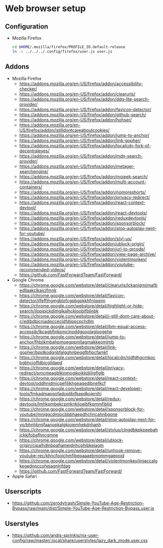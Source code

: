 # Web browser setup

## Configuration

-   Mozilla Firefox
    ```sh
    cd $HOME/.mozilla/firefox/PROFILE_ID.default-release
    ln -s ../../../.config/firefox/user.js user.js
    ```

## Addons

-   Mozilla Firefox
    -   https://addons.mozilla.org/en-US/firefox/addon/accessibility-checker/
    -   https://addons.mozilla.org/en-US/firefox/addon/clearurls/
    -   https://addons.mozilla.org/en-US/firefox/addon/ddg-lite-search-provider/
    -   https://addons.mozilla.org/en-US/firefox/addon/favicon-detector/
    -   https://addons.mozilla.org/en-US/firefox/addon/github-search/
    -   https://addons.mozilla.org/en-US/firefox/addon/hohser/
    -   https://addons.mozilla.org/en-US/firefox/addon/istilldontcareaboutcookies/
    -   https://addons.mozilla.org/en-US/firefox/addon/jump-to-anchor/
    -   https://addons.mozilla.org/en-US/firefox/addon/link-gopher/
    -   https://addons.mozilla.org/en-US/firefox/addon/localcdn-fork-of-decentraleyes/
    -   https://addons.mozilla.org/en-US/firefox/addon/mdn-search-provider/
    -   https://addons.mozilla.org/en-US/firefox/addon/metager-searchengine/
    -   https://addons.mozilla.org/en-US/firefox/addon/mojeek-search/
    -   https://addons.mozilla.org/en-US/firefox/addon/multi-account-containers/
    -   https://addons.mozilla.org/en-US/firefox/addon/nomoreshorts/
    -   https://addons.mozilla.org/en-US/firefox/addon/privacy-redirect/
    -   https://addons.mozilla.org/en-US/firefox/addon/react-context-devtool/
    -   https://addons.mozilla.org/en-US/firefox/addon/react-devtools/
    -   https://addons.mozilla.org/en-US/firefox/addon/reduxdevtools/
    -   https://addons.mozilla.org/en-US/firefox/addon/sponsorblock/
    -   https://addons.mozilla.org/en-US/firefox/addon/stop-autoplay-next-for-youtube/
    -   https://addons.mozilla.org/en-US/firefox/addon/styl-us/
    -   https://addons.mozilla.org/en-US/firefox/addon/ublock-origin/
    -   https://addons.mozilla.org/en-US/firefox/addon/url-to-qrcode/
    -   https://addons.mozilla.org/en-US/firefox/addon/view-page-archive/
    -   https://addons.mozilla.org/en-US/firefox/addon/violentmonkey/
    -   https://addons.mozilla.org/en-US/firefox/addon/youtube-recommended-videos/
    -   https://github.com/FastForwardTeam/FastForward/
-   Google Chrome
    -   https://chrome.google.com/webstore/detail/clearurls/lckanjgmijmafbedllaakclkaicjfmnk
    -   https://chrome.google.com/webstore/detail/favicon-detector/jlfeffjhgmgblofcgpbgpkkhfniipejm
    -   https://chrome.google.com/webstore/detail/highlight-or-hide-search/ilopipickdimglkalhckioobifbiinbk
    -   https://chrome.google.com/webstore/detail/i-still-dont-care-about-c/edibdbjcniadpccecjdfdjjppcpchdlm
    -   https://chrome.google.com/webstore/detail/ibm-equal-access-accessib/lkcagbfjnkomcinoddgooolagloogehp
    -   https://chrome.google.com/webstore/detail/jump-to-anchor/fhbjjkmbahpmoegppmljagmakkeomlmb
    -   https://chrome.google.com/webstore/detail/link-gopher/bpjdkodgnbfalgghnbeggfbfjpcfamkf
    -   https://chrome.google.com/webstore/detail/localcdn/njdfdhgcmkocbgbhcioffdbicglldapd
    -   https://chrome.google.com/webstore/detail/privacy-redirect/pmcmeagblkinmogikoikkdjiligflglb
    -   https://chrome.google.com/webstore/detail/react-context-devtool/oddhnidmicpefilikhgeagedibnefkcf
    -   https://chrome.google.com/webstore/detail/react-developer-tools/fmkadmapgofadopljbjfkapdkoienihi
    -   https://chrome.google.com/webstore/detail/redux-devtools/lmhkpmbekcpmknklioeibfkpmmfibljd
    -   https://chrome.google.com/webstore/detail/sponsorblock-for-youtube/mnjggcdmjocbbbhaepdhchncahnbgone
    -   https://chrome.google.com/webstore/detail/stop-autoplay-next-for-yo/bhnhbmjfaanopkalgkjoiemhekdnhanh
    -   https://chrome.google.com/webstore/detail/stylus/clngdbkpkpeebahjckkjfobafhncgmne
    -   https://chrome.google.com/webstore/detail/ublock-origin/cjpalhdlnbpafiamejdnhcphjbkeiagm
    -   https://chrome.google.com/webstore/detail/unhook-remove-youtube-rec/khncfooichmfjbepaaaebmommgaepoid
    -   https://chrome.google.com/webstore/detail/violentmonkey/jinjaccalgkegednnccohejagnlnfdag
    -   https://github.com/FastForwardTeam/FastForward/
-   Apple Safari

## Userscripts

-   https://github.com/zerodytrash/Simple-YouTube-Age-Restriction-Bypass/raw/main/dist/Simple-YouTube-Age-Restriction-Bypass.user.js

## Userstyles

-   https://github.com/andis-sprinkis/nix-user-config/raw/master/.local/share/userstyles/lazy_dark_mode.user.css
